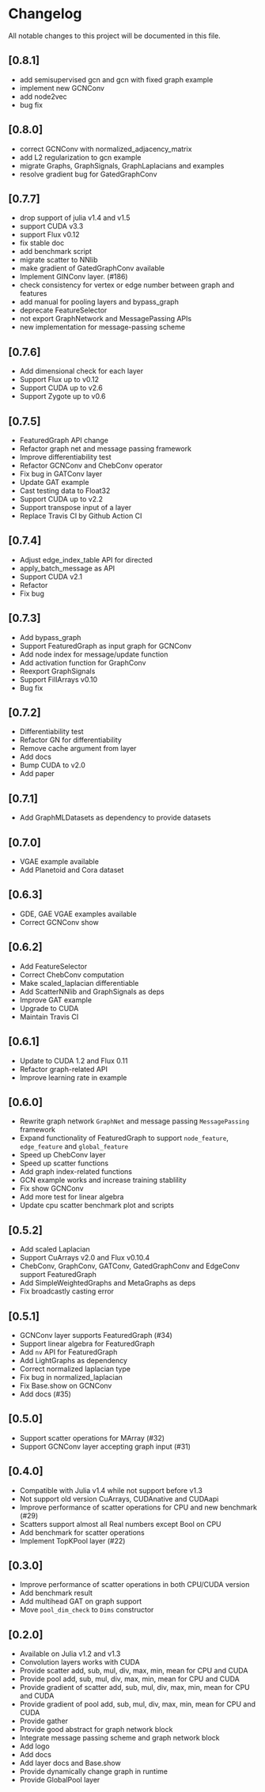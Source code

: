 # Changelog

All notable changes to this project will be documented in this file.

## [0.8.1]

- add semisupervised gcn and gcn with fixed graph example
- implement new GCNConv
- add node2vec
- bug fix

## [0.8.0]

- correct GCNConv with normalized_adjacency_matrix
- add L2 regularization to gcn example
- migrate Graphs, GraphSignals, GraphLaplacians and examples
- resolve gradient bug for GatedGraphConv

## [0.7.7]

- drop support of julia v1.4 and v1.5
- support CUDA v3.3
- support Flux v0.12
- fix stable doc
- add benchmark script
- migrate scatter to NNlib
- make gradient of GatedGraphConv available
- Implement GINConv layer. (#186)
- check consistency for vertex or edge number between graph and features
- add manual for pooling layers and bypass_graph
- deprecate FeatureSelector
- not export GraphNetwork and MessagePassing APIs
- new implementation for message-passing scheme

## [0.7.6]

- Add dimensional check for each layer
- Support Flux up to v0.12
- Support CUDA up to v2.6
- Support Zygote up to v0.6

## [0.7.5]

- FeaturedGraph API change
- Refactor graph net and message passing framework
- Improve differentiability test
- Refactor GCNConv and ChebConv operator
- Fix bug in GATConv layer
- Update GAT example
- Cast testing data to Float32
- Support CUDA up to v2.2
- Support transpose input of a layer
- Replace Travis CI by Github Action CI

## [0.7.4]

- Adjust edge_index_table API for directed
- apply_batch_message as API
- Support CUDA v2.1
- Refactor
- Fix bug

## [0.7.3]

- Add bypass_graph
- Support FeaturedGraph as input graph for GCNConv
- Add node index for message/update function
- Add activation function for GraphConv
- Reexport GraphSignals
- Support FillArrays v0.10
- Bug fix

## [0.7.2]

- Differentiability test
- Refactor GN for differentiability
- Remove cache argument from layer
- Add docs
- Bump CUDA to v2.0
- Add paper

## [0.7.1]

- Add GraphMLDatasets as dependency to provide datasets

## [0.7.0]

- VGAE example available
- Add Planetoid and Cora dataset

## [0.6.3]

- GDE, GAE VGAE examples available
- Correct GCNConv show

## [0.6.2]

- Add FeatureSelector
- Correct ChebConv computation
- Make scaled_laplacian differentiable
- Add ScatterNNlib and GraphSignals as deps
- Improve GAT example
- Upgrade to CUDA
- Maintain Travis CI

## [0.6.1]

- Update to CUDA 1.2 and Flux 0.11
- Refactor graph-related API
- Improve learning rate in example

## [0.6.0]

- Rewrite graph network `GraphNet` and message passing `MessagePassing` framework
- Expand functionality of FeaturedGraph to support `node_feature`, `edge_feature` and `global_feature`
- Speed up ChebConv layer
- Speed up scatter functions
- Add graph index-related functions
- GCN example works and increase training stablility
- Fix show GCNConv
- Add more test for linear algebra
- Update cpu scatter benchmark plot and scripts

## [0.5.2]

- Add scaled Laplacian
- Support CuArrays v2.0 and Flux v0.10.4
- ChebConv, GraphConv, GATConv, GatedGraphConv and EdgeConv support FeaturedGraph
- Add SimpleWeightedGraphs and MetaGraphs as deps
- Fix broadcastly casting error

## [0.5.1]

- GCNConv layer supports FeaturedGraph (#34)
- Support linear algebra for FeaturedGraph
- Add `nv` API for FeaturedGraph
- Add LightGraphs as dependency
- Correct normalized laplacian type
- Fix bug in normalized_laplacian
- Fix Base.show on GCNConv
- Add docs (#35)

## [0.5.0]

- Support scatter operations for MArray (#32)
- Support GCNConv layer accepting graph input (#31)

## [0.4.0]

- Compatible with Julia v1.4 while not support before v1.3
- Not support old version CuArrays, CUDAnative and CUDAapi
- Improve performance of scatter operations for CPU and new benchmark (#29)
- Scatters support almost all Real numbers except Bool on CPU
- Add benchmark for scatter operations
- Implement TopKPool layer (#22)

## [0.3.0]

- Improve performance of scatter operations in both CPU/CUDA version
- Add benchmark result
- Add multihead GAT on graph support
- Move `pool_dim_check` to `Dims` constructor

## [0.2.0]

 - Available on Julia v1.2 and v1.3
 - Convolution layers works with CUDA
 - Provide scatter add, sub, mul, div, max, min, mean for CPU and CUDA
 - Provide pool add, sub, mul, div, max, min, mean for CPU and CUDA
 - Provide gradient of scatter add, sub, mul, div, max, min, mean for CPU and CUDA
 - Provide gradient of pool add, sub, mul, div, max, min, mean for CPU and CUDA
 - Provide gather
 - Provide good abstract for graph network block
 - Integrate message passing scheme and graph network block
 - Add logo
 - Add docs
 - Add layer docs and Base.show
 - Provide dynamically change graph in runtime
 - Provide GlobalPool layer
